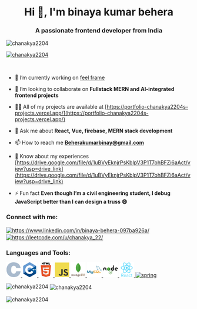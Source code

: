 <h1 align="center">Hi 👋, I'm binaya kumar behera</h1>
<h3 align="center">A passionate frontend developer from India</h3>

<p align="left"> <img src="https://komarev.com/ghpvc/?username=chanakya2204&label=Profile%20views&color=0e75b6&style=flat" alt="chanakya2204" /> </p>

<p align="left"> <a href="https://github.com/ryo-ma/github-profile-trophy"><img src="https://github-profile-trophy.vercel.app/?username=chanakya2204" alt="chanakya2204" /></a> </p>

<p align="left"> <a href="https://twitter.com/" target="blank"><img src="https://img.shields.io/twitter/follow/?logo=twitter&style=for-the-badge" alt="" /></a> </p>

- 🔭 I’m currently working on [feel frame](https://github.com/Chanakya2204/Feel_Frame)

- 👯 I’m looking to collaborate on **Fullstack MERN and AI-integrated frontend projects**

- 👨‍💻 All of my projects are available at [https://portfolio-chanakya2204s-projects.vercel.app/](https://portfolio-chanakya2204s-projects.vercel.app/)

- 💬 Ask me about **React, Vue, firebase, MERN stack development**

- 📫 How to reach me **Beherakumarbinay@gmail.com**

- 📄 Know about my experiences [https://drive.google.com/file/d/1uBVyEknjrPsKblpV3P1T7ohBFZi6aAct/view?usp=drive_link](https://drive.google.com/file/d/1uBVyEknjrPsKblpV3P1T7ohBFZi6aAct/view?usp=drive_link)

- ⚡ Fun fact **Even though I’m a civil engineering student, I debug JavaScript better than I can design a truss 😄**

<h3 align="left">Connect with me:</h3>
<p align="left">
<a href="https://linkedin.com/in/https://www.linkedin.com/in/binaya-behera-097ba926a/" target="blank"><img align="center" src="https://raw.githubusercontent.com/rahuldkjain/github-profile-readme-generator/master/src/images/icons/Social/linked-in-alt.svg" alt="https://www.linkedin.com/in/binaya-behera-097ba926a/" height="30" width="40" /></a>
<a href="https://www.leetcode.com/https://leetcode.com/u/chanakya_22/" target="blank"><img align="center" src="https://raw.githubusercontent.com/rahuldkjain/github-profile-readme-generator/master/src/images/icons/Social/leet-code.svg" alt="https://leetcode.com/u/chanakya_22/" height="30" width="40" /></a>
</p>

<h3 align="left">Languages and Tools:</h3>
<p align="left"> <a href="https://www.cprogramming.com/" target="_blank" rel="noreferrer"> <img src="https://raw.githubusercontent.com/devicons/devicon/master/icons/c/c-original.svg" alt="c" width="40" height="40"/> </a> <a href="https://www.w3schools.com/cpp/" target="_blank" rel="noreferrer"> <img src="https://raw.githubusercontent.com/devicons/devicon/master/icons/cplusplus/cplusplus-original.svg" alt="cplusplus" width="40" height="40"/> </a> <a href="https://www.w3.org/html/" target="_blank" rel="noreferrer"> <img src="https://raw.githubusercontent.com/devicons/devicon/master/icons/html5/html5-original-wordmark.svg" alt="html5" width="40" height="40"/> </a> <a href="https://developer.mozilla.org/en-US/docs/Web/JavaScript" target="_blank" rel="noreferrer"> <img src="https://raw.githubusercontent.com/devicons/devicon/master/icons/javascript/javascript-original.svg" alt="javascript" width="40" height="40"/> </a> <a href="https://www.mongodb.com/" target="_blank" rel="noreferrer"> <img src="https://raw.githubusercontent.com/devicons/devicon/master/icons/mongodb/mongodb-original-wordmark.svg" alt="mongodb" width="40" height="40"/> </a> <a href="https://www.mysql.com/" target="_blank" rel="noreferrer"> <img src="https://raw.githubusercontent.com/devicons/devicon/master/icons/mysql/mysql-original-wordmark.svg" alt="mysql" width="40" height="40"/> </a> <a href="https://nodejs.org" target="_blank" rel="noreferrer"> <img src="https://raw.githubusercontent.com/devicons/devicon/master/icons/nodejs/nodejs-original-wordmark.svg" alt="nodejs" width="40" height="40"/> </a> <a href="https://reactjs.org/" target="_blank" rel="noreferrer"> <img src="https://raw.githubusercontent.com/devicons/devicon/master/icons/react/react-original-wordmark.svg" alt="react" width="40" height="40"/> </a> <a href="https://spring.io/" target="_blank" rel="noreferrer"> <img src="https://www.vectorlogo.zone/logos/springio/springio-icon.svg" alt="spring" width="40" height="40"/> </a> </p>

<p><img align="left" src="https://github-readme-stats.vercel.app/api/top-langs?username=chanakya2204&show_icons=true&locale=en&layout=compact" alt="chanakya2204" /></p>

<p>&nbsp;<img align="center" src="https://github-readme-stats.vercel.app/api?username=chanakya2204&show_icons=true&locale=en" alt="chanakya2204" /></p>

<p><img align="center" src="https://github-readme-streak-stats.herokuapp.com/?user=chanakya2204&" alt="chanakya2204" /></p>
